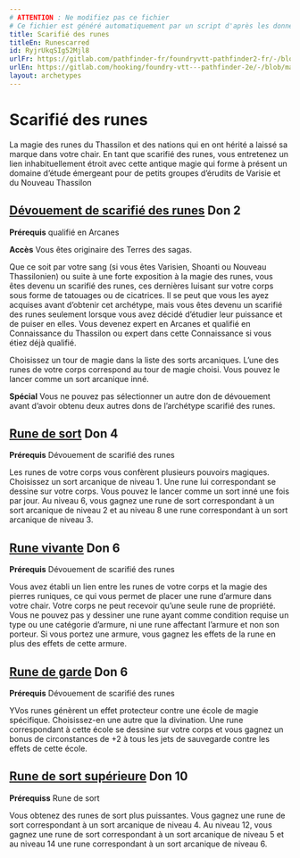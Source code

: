 ```yaml
---
# ATTENTION : Ne modifiez pas ce fichier
# Ce fichier est généré automatiquement par un script d'après les données du module Foundry VTT officiel et de sa traduction
title: Scarifié des runes
titleEn: Runescarred
id: RyjrUkqSIg52Mjl8
urlFr: https://gitlab.com/pathfinder-fr/foundryvtt-pathfinder2-fr/-/blob/master/data/archetypes/RyjrUkqSIg52Mjl8.htm
urlEn: https://gitlab.com/hooking/foundry-vtt---pathfinder-2e/-/blob/master/packs/data/archetypes.db/runescarred.json
layout: archetypes
---
```

# Scarifié des runes

La magie des runes du Thassilon et des nations qui en ont hérité a laissé sa marque dans votre chair. En tant que scarifié des runes, vous entretenez un lien inhabituellement étroit avec cette antique magie qui forme à présent un domaine d’étude émergeant pour de petits groupes d’érudits de Varisie et du Nouveau Thassilon

## [Dévouement de scarifié des runes](../dons/dévouement-de-scarifié-des-runes.html) Don 2

**Prérequis** qualifié en Arcanes

**Accès**  Vous êtes originaire des Terres des sagas.

Que ce soit par votre sang (si vous êtes Varisien, Shoanti ou Nouveau Thassilonien) ou suite à une forte exposition à la magie des runes, vous êtes devenu un scarifié des runes, ces dernières luisant sur votre corps sous forme de tatouages ou de cicatrices. Il se peut que vous les ayez acquises avant d’obtenir cet archétype, mais vous êtes devenu un scarifié des runes seulement lorsque vous avez décidé d’étudier leur puissance et de puiser en elles. Vous devenez expert en Arcanes et qualifié en Connaissance du Thassilon ou expert dans cette Connaissance si vous étiez déjà qualifié.

Choisissez un tour de magie dans la liste des sorts arcaniques. L’une des runes de votre corps correspond au tour de magie choisi. Vous pouvez le lancer comme un sort arcanique inné.

**Spécial** Vous ne pouvez pas sélectionner un autre don de dévouement avant d’avoir obtenu deux autres dons de l’archétype scarifié des runes.

## [Rune de sort](../dons/rune-de-sort.html) Don 4

**Prérequis** Dévouement de scarifié des runes

Les runes de votre corps vous confèrent plusieurs pouvoirs magiques. Choisissez un sort arcanique de niveau 1. Une rune lui correspondant se dessine sur votre corps. Vous pouvez le lancer comme un sort inné une fois par jour. Au niveau 6, vous gagnez une rune de sort correspondant à un sort arcanique de niveau 2 et au niveau 8 une rune correspondant à un sort arcanique de niveau 3.

## [Rune vivante](../dons/rune-vivante.html) Don 6

**Prérequis** Dévouement de scarifié des runes

Vous avez établi un lien entre les runes de votre corps et la magie des pierres runiques, ce qui vous permet de placer une rune d’armure dans votre chair. Votre corps ne peut recevoir qu’une seule rune de propriété. Vous ne pouvez pas y dessiner une rune ayant comme condition requise un type ou une catégorie d’armure, ni une rune affectant l’armure et non son porteur. Si vous portez une armure, vous gagnez les effets de la rune en plus des effets de cette armure.

## [Rune de garde](../dons/rune-de-garde.html) Don 6

**Prérequis** Dévouement de scarifié des runes

YVos runes génèrent un effet protecteur contre une école de magie spécifique. Choisissez-en une autre que la divination. Une rune correspondant à cette école se dessine sur votre corps et vous gagnez un bonus de circonstances de +2 à tous les jets de sauvegarde contre les effets de cette école.

## [Rune de sort supérieure](../dons/rune-de-sort-supérieure.html) Don 10

**Prérequiss** Rune de sort

Vous obtenez des runes de sort plus puissantes. Vous gagnez une rune de sort correspondant à un sort arcanique de niveau 4. Au niveau 12, vous gagnez une rune de sort correspondant à un sort arcanique de niveau 5 et au niveau 14 une rune correspondant à un sort arcanique de niveau 6.
